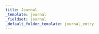 ```yaml
---
title: Journal
_template: journal
_fieldset: journal
_default_folder_template: journal_entry
---
```

